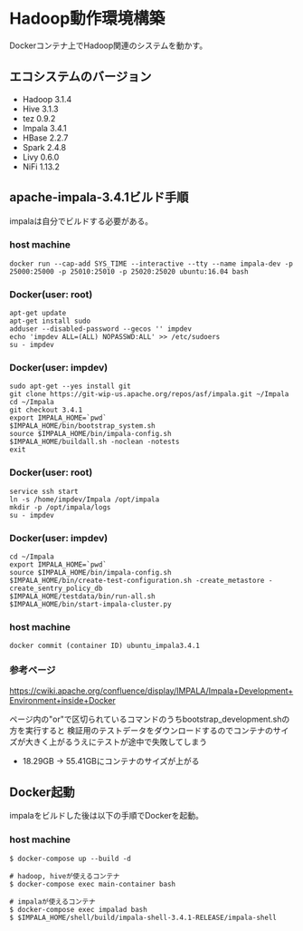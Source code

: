 # Hadoop動作環境構築

Dockerコンテナ上でHadoop関連のシステムを動かす。

## エコシステムのバージョン

- Hadoop 3.1.4
- Hive 3.1.3
- tez 0.9.2
- Impala 3.4.1
- HBase 2.2.7
- Spark 2.4.8
- Livy 0.6.0
- NiFi 1.13.2

## apache-impala-3.4.1ビルド手順

impalaは自分でビルドする必要がある。

### host machine

```
docker run --cap-add SYS_TIME --interactive --tty --name impala-dev -p 25000:25000 -p 25010:25010 -p 25020:25020 ubuntu:16.04 bash
```

### Docker(user: root)

```
apt-get update
apt-get install sudo
adduser --disabled-password --gecos '' impdev
echo 'impdev ALL=(ALL) NOPASSWD:ALL' >> /etc/sudoers
su - impdev
```

### Docker(user: impdev)

```
sudo apt-get --yes install git
git clone https://git-wip-us.apache.org/repos/asf/impala.git ~/Impala
cd ~/Impala
git checkout 3.4.1
export IMPALA_HOME=`pwd`
$IMPALA_HOME/bin/bootstrap_system.sh
source $IMPALA_HOME/bin/impala-config.sh
$IMPALA_HOME/buildall.sh -noclean -notests
exit
```

### Docker(user: root)

```
service ssh start
ln -s /home/impdev/Impala /opt/impala
mkdir -p /opt/impala/logs
su - impdev
```

### Docker(user: impdev)

```
cd ~/Impala
export IMPALA_HOME=`pwd`
source $IMPALA_HOME/bin/impala-config.sh
$IMPALA_HOME/bin/create-test-configuration.sh -create_metastore -create_sentry_policy_db
$IMPALA_HOME/testdata/bin/run-all.sh
$IMPALA_HOME/bin/start-impala-cluster.py
```

### host machine

```
docker commit (container ID) ubuntu_impala3.4.1
```

### 参考ページ
https://cwiki.apache.org/confluence/display/IMPALA/Impala+Development+Environment+inside+Docker

ページ内の"or"で区切られているコマンドのうちbootstrap_development.shの方を実行すると
検証用のテストデータをダウンロードするのでコンテナのサイズが大きく上がるうえにテストが途中で失敗してしまう

- 18.29GB → 55.41GBにコンテナのサイズが上がる

## Docker起動

impalaをビルドした後は以下の手順でDockerを起動。

### host machine

```
$ docker-compose up --build -d

# hadoop, hiveが使えるコンテナ
$ docker-compose exec main-container bash

# impalaが使えるコンテナ
$ docker-compose exec impalad bash
$ $IMPALA_HOME/shell/build/impala-shell-3.4.1-RELEASE/impala-shell
```
